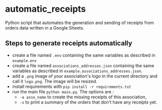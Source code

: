# automatic_receipts

Python script that automates the generation and sending of receipts from orders data written in a Google Sheets.

## Steps to generate receipts automatically

- create a file named `.env` containing the same variables as described in `example.env`
- create a file named `associations_addresses.json` containing the same variables as described in `example.associations_addresses.json`.
- add a `.png` image of your association's logo in the current directory and call it `logo.png`. The image will be resized.
- install requirements with `pip install -r requirements.txt`
- run the main file `python main.py`. The options are :
  - `-a asso_name` to create the missing receipts of this association,
  - `-s` to print a summary of the orders that don't have any receipts yet.

